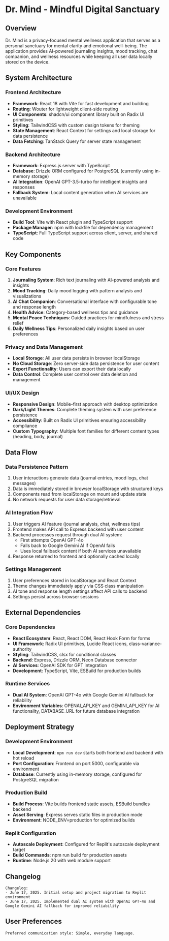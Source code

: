 # Dr. Mind - Mindful Digital Sanctuary

## Overview

Dr. Mind is a privacy-focused mental wellness application that serves as a personal sanctuary for mental clarity and emotional well-being. The application provides AI-powered journaling insights, mood tracking, chat companion, and wellness resources while keeping all user data locally stored on the device.

## System Architecture

### Frontend Architecture
- **Framework**: React 18 with Vite for fast development and building
- **Routing**: Wouter for lightweight client-side routing
- **UI Components**: shadcn/ui component library built on Radix UI primitives
- **Styling**: TailwindCSS with custom design tokens for theming
- **State Management**: React Context for settings and local storage for data persistence
- **Data Fetching**: TanStack Query for server state management

### Backend Architecture
- **Framework**: Express.js server with TypeScript
- **Database**: Drizzle ORM configured for PostgreSQL (currently using in-memory storage)
- **AI Integration**: OpenAI GPT-3.5-turbo for intelligent insights and responses
- **Fallback System**: Local content generation when AI services are unavailable

### Development Environment
- **Build Tool**: Vite with React plugin and TypeScript support
- **Package Manager**: npm with lockfile for dependency management
- **TypeScript**: Full TypeScript support across client, server, and shared code

## Key Components

### Core Features
1. **Journaling System**: Rich text journaling with AI-powered analysis and insights
2. **Mood Tracking**: Daily mood logging with pattern analysis and visualizations
3. **AI Chat Companion**: Conversational interface with configurable tone and response length
4. **Health Advice**: Category-based wellness tips and guidance
5. **Mental Peace Techniques**: Guided practices for mindfulness and stress relief
6. **Daily Wellness Tips**: Personalized daily insights based on user preferences

### Privacy and Data Management
- **Local Storage**: All user data persists in browser localStorage
- **No Cloud Storage**: Zero server-side data persistence for user content
- **Export Functionality**: Users can export their data locally
- **Data Control**: Complete user control over data deletion and management

### UI/UX Design
- **Responsive Design**: Mobile-first approach with desktop optimization
- **Dark/Light Themes**: Complete theming system with user preference persistence
- **Accessibility**: Built on Radix UI primitives ensuring accessibility compliance
- **Custom Typography**: Multiple font families for different content types (heading, body, journal)

## Data Flow

### Data Persistence Pattern
1. User interactions generate data (journal entries, mood logs, chat messages)
2. Data is immediately stored in browser localStorage with structured keys
3. Components read from localStorage on mount and update state
4. No network requests for user data storage/retrieval

### AI Integration Flow
1. User triggers AI feature (journal analysis, chat, wellness tips)
2. Frontend makes API call to Express backend with user content
3. Backend processes request through dual AI system:
   - First attempts OpenAI GPT-4o 
   - Falls back to Google Gemini AI if OpenAI fails
   - Uses local fallback content if both AI services unavailable
4. Response returned to frontend and optionally cached locally

### Settings Management
1. User preferences stored in localStorage and React Context
2. Theme changes immediately apply via CSS class manipulation
3. AI tone and response length settings affect API calls to backend
4. Settings persist across browser sessions

## External Dependencies

### Core Dependencies
- **React Ecosystem**: React, React DOM, React Hook Form for forms
- **UI Framework**: Radix UI primitives, Lucide React icons, class-variance-authority
- **Styling**: TailwindCSS, clsx for conditional classes
- **Backend**: Express, Drizzle ORM, Neon Database connector
- **AI Services**: OpenAI SDK for GPT integration
- **Development**: TypeScript, Vite, ESBuild for production builds

### Runtime Services
- **Dual AI System**: OpenAI GPT-4o with Google Gemini AI fallback for reliability
- **Environment Variables**: OPENAI_API_KEY and GEMINI_API_KEY for AI functionality, DATABASE_URL for future database integration

## Deployment Strategy

### Development Environment
- **Local Development**: `npm run dev` starts both frontend and backend with hot reload
- **Port Configuration**: Frontend on port 5000, configurable via environment
- **Database**: Currently using in-memory storage, configured for PostgreSQL migration

### Production Build
- **Build Process**: Vite builds frontend static assets, ESBuild bundles backend
- **Asset Serving**: Express serves static files in production mode
- **Environment**: NODE_ENV=production for optimized builds

### Replit Configuration
- **Autoscale Deployment**: Configured for Replit's autoscale deployment target
- **Build Commands**: npm run build for production assets
- **Runtime**: Node.js 20 with web module support

## Changelog

```
Changelog:
- June 17, 2025. Initial setup and project migration to Replit environment
- June 17, 2025. Implemented dual AI system with OpenAI GPT-4o and Google Gemini AI fallback for improved reliability
```

## User Preferences

```
Preferred communication style: Simple, everyday language.
```